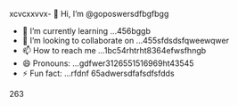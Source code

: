 xcvcxxvvx- 👋 Hi, I’m @goposwersdfbgfbgg
- 🌱 I’m currently learning ...456bggb
- 💞️ I’m looking to collaborate on ...455sfdsdsfqweewqwer
- 📫 How to reach me ...1bc54rhtrht8364efwsfhngb
- 😄 Pronouns: ...gdfwer3126551516969ht43545
- ⚡ Fun fact: ...rfdnf
65adwersdfafsdfsfdds
<!---sjhmvfre
goposwer/goposwer is a ✨ special ✨ repository because its `README.md` (this file) appears on your GitH35ub profile.
You can click the Preview link to take a look at your changeadsdass.4445
--->
263
